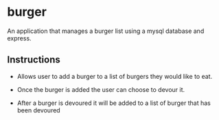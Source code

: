 # burger

An application that manages a burger list using a mysql database and express.

## Instructions

* Allows user to add a burger to a list of burgers they would like to eat.

* Once the burger is added the user can choose to devour it.

* After a burger is devoured it will be added to a list of burger that has been devoured